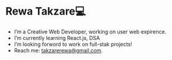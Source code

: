 # Rewa Takzare💻
-  I’m a Creative Web Developer, working on user web expirence.  
-  I’m currently learning React.js, DSA
-  I’m looking forword to work on full-stak projects!
-  Reach me: takzarerewa@gmail.com.
